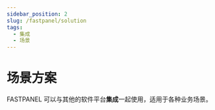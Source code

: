```yaml
---
sidebar_position: 2
slug: /fastpanel/solution
tags:
  - 集成
  - 场景
---
```


# 场景方案

FASTPANEL 可以与其他的软件平台**集成**一起使用，适用于各种业务场景。


